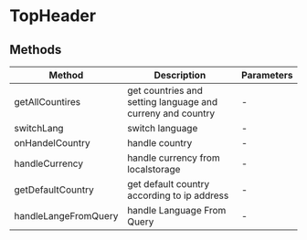 # TopHeader

## Methods

<!-- @vuese:TopHeader:methods:start -->
|Method|Description|Parameters|
|---|---|---|
|getAllCountires|get countries and setting language and curreny and country|-|
|switchLang|switch language|-|
|onHandelCountry|handle country|-|
|handleCurrency|handle currency from localstorage|-|
|getDefaultCountry|get default country according to ip address|-|
|handleLangeFromQuery|handle Language From Query|-|

<!-- @vuese:TopHeader:methods:end -->


